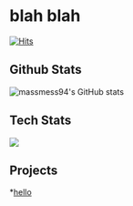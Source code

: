 # blah blah 

[![Hits](https://hits.seeyoufarm.com/api/count/incr/badge.svg?url=https%3A%2F%2Fgithub.com%2Fmassmess94&count_bg=%2379C83D&title_bg=%23555555&icon=&icon_color=%23E7E7E7&title=hits&edge_flat=false)](https://hits.seeyoufarm.com)
## Github Stats
![massmess94's GitHub stats](https://github-readme-stats.vercel.app/api?username=massmess94)

## Tech Stats
<img src ="https://img.shields.io/badge/Spring-6DB33F?style=for-the-badge&logo=spring&logoColor=white">

## Projects
*[hello](https://github.com/massmess94/hello)
